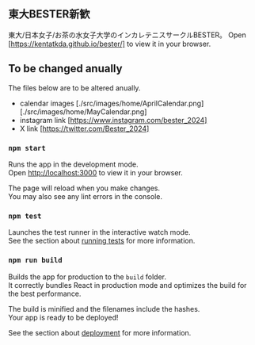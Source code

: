 ## 東大BESTER新歓

東大/日本女子/お茶の水女子大学のインカレテニスサークルBESTER。
Open [https://kentatkda.github.io/bester/] to view it in your browser.


## To be changed anually
The files below are to be altered anually.

- calendar images [./src/images/home/AprilCalendar.png] [./src/images/home/MayCalendar.png]
- instagram link [https://www.instagram.com/bester_2024]
- X link [https://twitter.com/Bester_2024]

### `npm start`

Runs the app in the development mode.\
Open [http://localhost:3000](http://localhost:3000) to view it in your browser.

The page will reload when you make changes.\
You may also see any lint errors in the console.

### `npm test`

Launches the test runner in the interactive watch mode.\
See the section about [running tests](https://facebook.github.io/create-react-app/docs/running-tests) for more information.

### `npm run build`

Builds the app for production to the `build` folder.\
It correctly bundles React in production mode and optimizes the build for the best performance.

The build is minified and the filenames include the hashes.\
Your app is ready to be deployed!

See the section about [deployment](https://facebook.github.io/create-react-app/docs/deployment) for more information.
